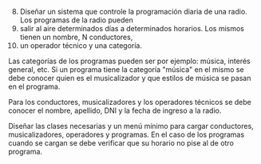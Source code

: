 8) Diseñar un sistema que controle la programación diaria de una radio. Los programas de la radio pueden 
9) salir al aire determinados días a determinados horarios. Los mismos tienen un nombre, N conductores, 
10) un operador técnico y una categoría.

Las categorías de los programas pueden ser por ejemplo: música, interés general, etc. Si un programa tiene
la categoría "música" en el mismo se debe conocer quien es el musicalizador y que estilos de música se pasan
en el programa.

Para los conductores, musicalizadores y los operadores técnicos se debe conocer el nombre, apellido, DNI y 
la fecha de ingreso a la radio.

Diseñar las clases necesarias y un menú mínimo para cargar conductores, musicalizadores, operadores y
programas. En el caso de los programas cuando se cargan se debe verificar que su horario no pise al de otro programa.
